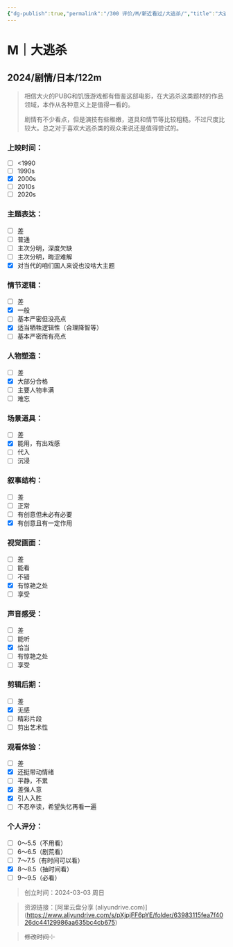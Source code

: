 ```yaml
---
{"dg-publish":true,"permalink":"/300 评价/M/新近看过/大逃杀/","title":"大逃杀","tags":["M","剧情"],"created":"2024-03-03T16:03:21.655+08:00","updated":"2024-03-03T16:11:46.099+08:00"}
---
```


# M｜大逃杀
## 2024/剧情/日本/122m
>相信大火的PUBG和饥饿游戏都有借鉴这部电影，在大逃杀这类题材的作品领域，本作从各种意义上是值得一看的。
>
>剧情有不少看点，但是演技有些稚嫩，道具和情节等比较粗糙。不过尺度比较大。总之对于喜欢大逃杀类的观众来说还是值得尝试的。
### 上映时间：
- [ ] <1990
- [ ] 1990s
- [x] 2000s
- [ ] 2010s
- [ ] 2020s
### 主题表达：
- [ ] 差
- [ ] 普通
- [ ] 主次分明，深度欠缺
- [ ] 主次分明，晦涩难解
- [x] 对当代的咱们国人来说也没啥大主题
### 情节逻辑：
- [ ] 差
- [x] 一般
- [ ] 基本严密但没亮点
- [x] 适当牺牲逻辑性（合理降智等）
- [ ] 基本严密而有亮点
### 人物塑造：
- [ ] 差
- [x] 大部分合格
- [ ] 主要人物丰满
- [ ] 难忘
### 场景道具：
- [ ] 差
- [x] 能用，有出戏感
- [ ] 代入
- [ ] 沉浸
### 叙事结构：
- [ ] 差
- [ ] 正常
- [ ] 有创意但未必有必要
- [x] 有创意且有一定作用
### 视觉画面：
- [ ] 差
- [ ] 能看
- [ ] 不错
- [x] 有惊艳之处
- [ ] 享受
### 声音感受：
- [ ] 差
- [ ] 能听
- [x] 恰当
- [ ] 有惊艳之处
- [ ] 享受
### 剪辑后期：
- [ ] 差
- [x] 无感
- [ ] 精彩片段
- [ ] 剪出艺术性
### 观看体验：
- [ ] 差
- [x] 还挺带动情绪
- [ ] 平静，不累
- [x] 差强人意
- [x] 引人入胜
- [ ] 不忍卒读，希望失忆再看一遍
### 个人评分：
- [ ] 0～5.5（不用看）
- [ ] 6～6.5（剧荒看）
- [ ] 7～7.5（有时间可以看）
- [x] 8～8.5（抽时间看）
- [ ] 9～9.5（必看）

>创立时间：2024-03-03 周日

>资源链接：[阿里云盘分享 (aliyundrive.com)]
>(https://www.aliyundrive.com/s/pXjpjFF6pYE/folder/63983115fea7f4026dc44129986aa635bc4cb675)

>~~修改时间：~~



